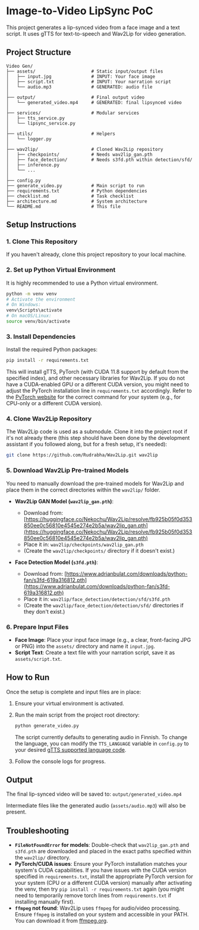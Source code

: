 # Image-to-Video LipSync PoC

This project generates a lip-synced video from a face image and a text script. It uses gTTS for text-to-speech and Wav2Lip for video generation.

## Project Structure

```
Video Gen/
├── assets/                     # Static input/output files
│   ├── input.jpg               # INPUT: Your face image
│   ├── script.txt              # INPUT: Your narration script
│   └── audio.mp3               # GENERATED: audio file
│
├── output/                     # Final output video
│   └── generated_video.mp4     # GENERATED: final lipsynced video
│
├── services/                   # Modular services
│   ├── tts_service.py
│   └── lipsync_service.py
│
├── utils/                      # Helpers
│   └── logger.py
│
├── wav2lip/                    # Cloned Wav2Lip repository
│   ├── checkpoints/            # Needs wav2lip_gan.pth
│   ├── face_detection/         # Needs s3fd.pth within detection/sfd/
│   ├── inference.py
│   └── ...
│
├── config.py
├── generate_video.py           # Main script to run
├── requirements.txt            # Python dependencies
├── checklist.md                # Task checklist
├── architecture.md             # System architecture
└── README.md                   # This file
```

## Setup Instructions

### 1. Clone This Repository

If you haven't already, clone this project repository to your local machine.

### 2. Set up Python Virtual Environment

It is highly recommended to use a Python virtual environment.

```bash
python -m venv venv
# Activate the environment
# On Windows:
venv\Scripts\activate
# On macOS/Linux:
source venv/bin/activate
```

### 3. Install Dependencies

Install the required Python packages:

```bash
pip install -r requirements.txt
```

This will install gTTS, PyTorch (with CUDA 11.8 support by default from the specified index), and other necessary libraries for Wav2Lip.
If you do not have a CUDA-enabled GPU or a different CUDA version, you might need to adjust the PyTorch installation line in `requirements.txt` accordingly. Refer to the [PyTorch website](https://pytorch.org/get-started/locally/) for the correct command for your system (e.g., for CPU-only or a different CUDA version).

### 4. Clone Wav2Lip Repository

The Wav2Lip code is used as a submodule. Clone it into the project root if it's not already there (this step should have been done by the development assistant if you followed along, but for a fresh setup, it's needed):

```bash
git clone https://github.com/Rudrabha/Wav2Lip.git wav2lip
```

### 5. Download Wav2Lip Pre-trained Models

You need to manually download the pre-trained models for Wav2Lip and place them in the correct directories within the `wav2lip/` folder.

- **Wav2Lip GAN Model (`wav2lip_gan.pth`)**:

  - Download from: [https://huggingface.co/Nekochu/Wav2Lip/resolve/fb925b05f0d353850ee0c56810e4545e274e2b5a/wav2lip_gan.pth](https://huggingface.co/Nekochu/Wav2Lip/resolve/fb925b05f0d353850ee0c56810e4545e274e2b5a/wav2lip_gan.pth)
  - Place it in: `wav2lip/checkpoints/wav2lip_gan.pth`
  - (Create the `wav2lip/checkpoints/` directory if it doesn't exist.)

- **Face Detection Model (`s3fd.pth`)**:
  - Download from: [https://www.adrianbulat.com/downloads/python-fan/s3fd-619a316812.pth](https://www.adrianbulat.com/downloads/python-fan/s3fd-619a316812.pth)
  - Place it in: `wav2lip/face_detection/detection/sfd/s3fd.pth`
  - (Create the `wav2lip/face_detection/detection/sfd/` directories if they don't exist.)

### 6. Prepare Input Files

- **Face Image**: Place your input face image (e.g., a clear, front-facing JPG or PNG) into the `assets/` directory and name it `input.jpg`.
- **Script Text**: Create a text file with your narration script, save it as `assets/script.txt`.

## How to Run

Once the setup is complete and input files are in place:

1.  Ensure your virtual environment is activated.
2.  Run the main script from the project root directory:

    ```bash
    python generate_video.py
    ```

    The script currently defaults to generating audio in Finnish. To change the language, you can modify the `TTS_LANGUAGE` variable in `config.py` to your desired [gTTS supported language code](https://gtts.readthedocs.io/en/latest/module.html#languages-gtts-lang).

3.  Follow the console logs for progress.

## Output

The final lip-synced video will be saved to:
`output/generated_video.mp4`

Intermediate files like the generated audio (`assets/audio.mp3`) will also be present.

## Troubleshooting

- **`FileNotFoundError` for models**: Double-check that `wav2lip_gan.pth` and `s3fd.pth` are downloaded and placed in the exact paths specified within the `wav2lip/` directory.
- **PyTorch/CUDA issues**: Ensure your PyTorch installation matches your system's CUDA capabilities. If you have issues with the CUDA version specified in `requirements.txt`, install the appropriate PyTorch version for your system (CPU or a different CUDA version) manually after activating the venv, then try `pip install -r requirements.txt` again (you might need to temporarily remove torch lines from `requirements.txt` if installing manually first).
- **`ffmpeg` not found**: Wav2Lip uses `ffmpeg` for audio/video processing. Ensure `ffmpeg` is installed on your system and accessible in your PATH. You can download it from [ffmpeg.org](https://ffmpeg.org/download.html).
